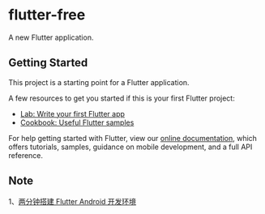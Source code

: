 # flutter-free

A new Flutter application.

## Getting Started

This project is a starting point for a Flutter application.

A few resources to get you started if this is your first Flutter project:

- [Lab: Write your first Flutter app](https://flutter.dev/docs/get-started/codelab)
- [Cookbook: Useful Flutter samples](https://flutter.dev/docs/cookbook)

For help getting started with Flutter, view our
[online documentation](https://flutter.dev/docs), which offers tutorials,
samples, guidance on mobile development, and a full API reference.

## Note
1、[两分钟搭建 Flutter Android 开发环境](https://github.com/whiskeyfei/flutter-free/blob/master/note/%E4%B8%A4%E5%88%86%E9%92%9F%E6%90%AD%E5%BB%BA%20Flutter%20Android%20%E5%BC%80%E5%8F%91%E7%8E%AF%E5%A2%83.md)
